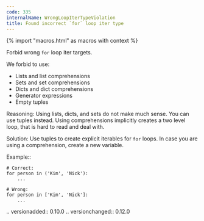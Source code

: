 ```yaml
---
code: 335
internalName: WrongLoopIterTypeViolation
title: Found incorrect `for` loop iter type
---
```


{% import "macros.html" as macros with context %}

Forbid wrong `for` loop iter targets.

We forbid to use:

  - Lists and list comprehensions
  - Sets and set comprehensions
  - Dicts and dict comprehensions
  - Generator expressions
  - Empty tuples

Reasoning: Using lists, dicts, and sets do not make much sense. You can
use tuples instead. Using comprehensions implicitly creates a two level
loop, that is hard to read and deal with.

Solution: Use tuples to create explicit iterables for `for` loops. In
case you are using a comprehension, create a new variable.

Example::

    # Correct:
    for person in ('Kim', 'Nick'):
        ...
    
    # Wrong:
    for person in ['Kim', 'Nick']:
        ...

.. versionadded:: 0.10.0 .. versionchanged:: 0.12.0